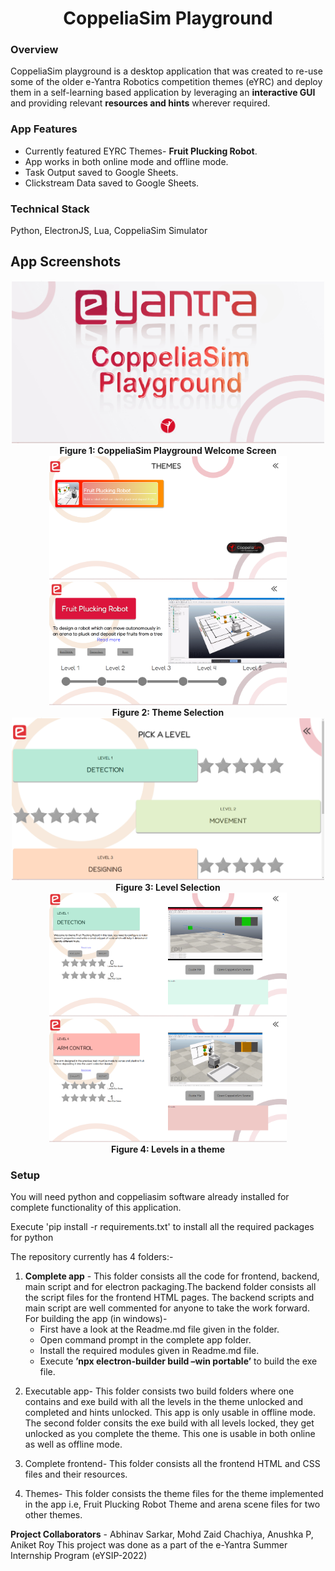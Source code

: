 <div align = "center"><h1>CoppeliaSim Playground</h1></div>  

### Overview
CoppeliaSim playground is a desktop application that was created to re-use some of the older e-Yantra Robotics competition themes (eYRC) and deploy them in a self-learning based application by leveraging an **interactive GUI** and providing relevant **resources and hints** wherever required.

### App Features
- Currently featured EYRC Themes- **Fruit Plucking Robot**.
- App works in both online mode and offline mode.
- Task Output saved to Google Sheets.
- Clickstream Data saved to Google Sheets.

### Technical Stack
Python, ElectronJS, Lua, CoppeliaSim Simulator

## App Screenshots

<div align="center">

<img src="./Images/img_1.png" alt="im1" width=500>
<br><b>Figure 1: CoppeliaSim Playground Welcome Screen</b>
</div>

<div align="center">
<img src="./Images/img_2.png" alt="img2" width=380> <img src="./Images/img_3.png" alt="img3" width=380>
<br><b>Figure 2: Theme Selection</b>
</div>

<div align="center">

<img src="./Images/img_5.png" alt="img5" width=500>
<br><b>Figure 3: Level Selection</b>
</div>

<div align="center">
<img src="./Images/img_6.png" alt="img6" width=380> <img src="./Images/img_7.png" alt="img7" width=380>
<br><b>Figure 4: Levels in a theme</b>
</div>

### Setup

You will need python and coppeliasim software already installed for complete functionality of this application.
 
Execute 'pip install -r requirements.txt' to install all the required packages for python

The repository currently has 4 folders:-

1) **Complete app** - This folder consists all the code for frontend, backend, main script and for electron packaging.The backend folder consists all the script files for the frontend HTML pages. The backend scripts and main script are well commented for anyone to take the work forward. For building the app (in windows)-
    - First have a look at the Readme.md file given in the folder.
    - Open command prompt in the complete app folder.
    - Install the required modules given in Readme.md file.
    - Execute **’npx electron-builder build –win portable’** to build the
    exe file.

2. Executable app-
This folder consists two build folders where one contains and exe build with all the levels in the theme unlocked and completed and hints unlocked. This app is only usable in offline mode. The second folder consits the exe build with all levels locked, they get unlocked as you complete the theme. This one is usable in both online as well as offline mode.

3. Complete frontend-
This folder consists all the frontend HTML and CSS files and their resources.

4. Themes-
This folder consists the theme files for the theme implemented in the app i.e, Fruit Plucking Robot Theme and arena scene files for two other themes.

**Project Collaborators** - Abhinav Sarkar, Mohd Zaid Chachiya, Anushka P, Aniket Roy
This project was done as a part of the e-Yantra Summer Internship Program (eYSIP-2022)

